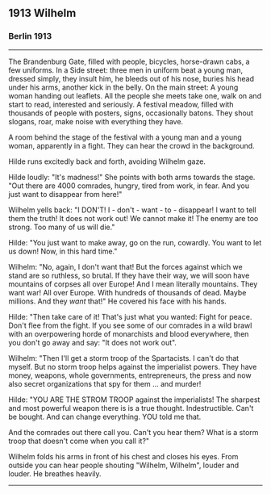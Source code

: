 ## **1913** Wilhelm

### Berlin 1913
____

The Brandenburg Gate, filled with people, bicycles, horse-drawn cabs, a few uniforms.
In a Side street: three men in uniform beat a young man, dressed simply, they insult him, he bleeds out of his nose, buries his head under his arms, another kick in the belly.
On the main street: A young woman handing out leaflets. All the people she meets take one, walk on and start to read, interested and seriously.
A festival meadow, filled with thousands of people with posters, signs, occasionally batons.
They shout slogans, roar, make noise with everything they have.

A room behind the stage of the festival with a young man and a young woman, apparently in a fight.
They can hear the crowd in the background.

Hilde runs excitedly back and forth, avoiding Wilhelm gaze.

Hilde loudly: "It's madness!"
She points with both arms towards the stage.
"Out there are 4000 comrades, hungry, tired from work, in fear.
And you just want to disappear from here!"

Wilhelm yells back: "I DON'T! I - don't - want - to - disappear!
I want to tell them the truth!
It does not work out!
We cannot make it!
The enemy are too strong.
Too many of us will die."

Hilde: "You just want to make away, go on the run, cowardly.
You want to let us down! Now, in this hard time."

Wilhelm: "No, again, I don't want that!
But the forces against which we stand are so ruthless, so brutal.
If they have their way, we will soon have mountains of corpses all over Europe!
And I mean literally mountains.
They want war!
All over Europe.
With hundreds of thousands of dead.
Maybe millions.
And they <em>want</em> that!"
He covered his face with his hands.

Hilde: "Then take care of it!
That's just what you wanted: Fight for peace.
Don't flee from the fight.
If you see some of our comrades in a wild brawl with an overpowering horde of monarchists and blood everywhere, then you don't go away and say: "It does not work out".

Wilhelm: "Then I'll get a storm troop of the Spartacists.
I can't do that myself.
But no storm troop helps against the imperialist powers.
They have money, weapons, whole governments, entrepreneurs, the press and now also secret organizations that spy for them ... and murder!

Hilde: "YOU ARE THE STROM TROOP against the imperialists!
The sharpest and most powerful weapon there is is a true thought.
Indestructible.
Can't be bought.
And can change everything.
YOU told me that.

And the comrades out there call you.
Can't you hear them?
What is a storm troop that doesn't come when you call it?"

Wilhelm folds his arms in front of his chest and closes his eyes.
From outside you can hear people shouting "Wilhelm, Wilhelm", louder and louder.
He breathes heavily.
____
